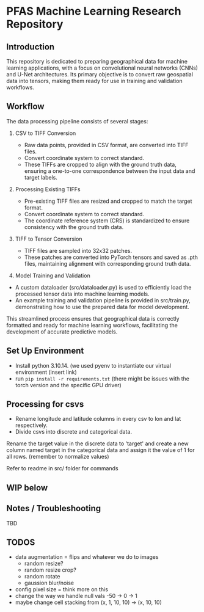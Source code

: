 # PFAS Machine Learning Research Repository
## Introduction 

This repository is dedicated to preparing geographical data for machine learning applications, with a focus on convolutional neural networks (CNNs) and U-Net architectures. Its primary objective is to convert raw geospatial data into tensors, making them ready for use in training and validation workflows.

## Workflow
The data processing pipeline consists of several stages:

1. CSV to TIFF Conversion

    - Raw data points, provided in CSV format, are converted into TIFF files.
    - Convert coordinate system to correct standard.
    - These TIFFs are cropped to align with the ground truth data, ensuring a one-to-one correspondence between the input data and target labels.

2. Processing Existing TIFFs

    - Pre-existing TIFF files are resized and cropped to match the target format.
    - Convert coordinate system to correct standard.
    - The coordinate reference system (CRS) is standardized to ensure consistency with the ground truth data.

3. TIFF to Tensor Conversion

    - TIFF files are sampled into 32x32 patches.
    - These patches are converted into PyTorch tensors and saved as .pth files, maintaining alignment with corresponding ground truth data.
    
4. Model Training and Validation

- A custom dataloader (src/dataloader.py) is used to efficiently load the processed tensor data into machine learning models.
- An example training and validation pipeline is provided in src/train.py, demonstrating how to use the prepared data for model development.

This streamlined process ensures that geographical data is correctly formatted and ready for machine learning workflows, facilitating the development of accurate predictive models.
## Set Up Environment

- Install python 3.10.14. (we used pyenv to instantiate our virtual environment (insert link)
- run `pip install -r requirements.txt` (there might be issues with the torch version and the specific GPU driver)

## Processing for csvs

- Rename longitude and latitude columns in every csv to lon and lat respectively.
- Divide csvs into discrete and categorical data.

Rename the target value in the discrete data to 'target' and create a new column named target in the categorical data and assign it the value of 1 for all rows. 
(remember to normalize values)

Refer to readme in src/ folder for commands

## WIP below

## Notes / Troubleshooting

TBD

## TODOS

- data augmentation = flips and whatever we do to images
    - random resize?
    - random resize crop?
    - random rotate
    - gaussion blur/noise
- config pixel size = think more on this
- change the way we handle null vals -50 -> 0 -> 1
- maybe change cell stacking from (x, 1, 10, 10) -> (x, 10, 10)
